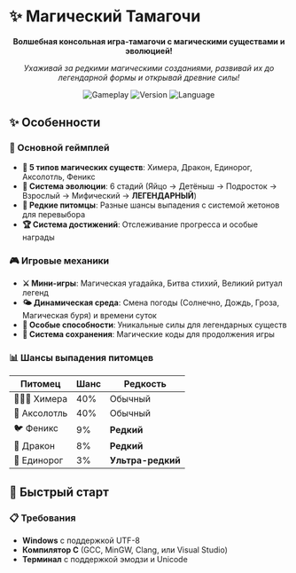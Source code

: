 # ✨ Магический Тамагочи

<div align="center">

**Волшебная консольная игра-тамагочи с магическими существами и эволюцией!**

*Ухаживай за редкими магическими созданиями, развивай их до легендарной формы и открывай древние силы!*

![Gameplay](https://img.shields.io/badge/Статус-Завершён%20🎮-brightgreen)
![Version](https://img.shields.io/badge/Версия-1.0-blue)
![Language](https://img.shields.io/badge/Язык-C%20%F0%9F%96%A5%EF%B8%8F-orange)

</div>

## ✨ Особенности

### 🎯 Основной геймплей
- **🦄 5 типов магических существ**: Химера, Дракон, Единорог, Аксолотль, Феникс
- **🌟 Система эволюции**: 6 стадий (Яйцо → Детёныш → Подросток → Взрослый → Мифический → **ЛЕГЕНДАРНЫЙ**)
- **🎰 Редкие питомцы**: Разные шансы выпадения с системой жетонов для перевыбора
- **🏆 Система достижений**: Отслеживание прогресса и особые награды

### 🎮 Игровые механики
- **⚔️ Мини-игры**: Магическая угадайка, Битва стихий, Великий ритуал легенд
- **🌤️ Динамическая среда**: Смена погоды (Солнечно, Дождь, Гроза, Магическая буря) и времени суток
- **🔮 Особые способности**: Уникальные силы для легендарных существ
- **💾 Система сохранения**: Магические коды для продолжения игры

### 📊 Шансы выпадения питомцев
| Питомец | Шанс | Редкость |
|---------|------|----------|
| 🦁🐐🐍 Химера | 40% | Обычный |
| 🦎 Аксолотль | 40% | Обычный |
| 🐦 Феникс | 9% | **Редкий** |
| 🐲 Дракон | 8% | **Редкий** |
| 🦄 Единорог | 3% | **Ультра-редкий** |

## 🚀 Быстрый старт

### 📋 Требования
- **Windows** с поддержкой UTF-8
- **Компилятор C** (GCC, MinGW, Clang, или Visual Studio)
- **Терминал** с поддержкой эмодзи и Unicode
